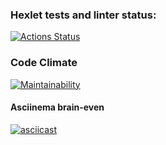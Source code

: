 ### Hexlet tests and linter status:
[![Actions Status](https://github.com/mnm-is-aleks/python-project-49/workflows/hexlet-check/badge.svg)](https://github.com/mnm-is-aleks/python-project-49/actions)
### Code Climate
[![Maintainability](https://api.codeclimate.com/v1/badges/a8b0ee034a52ab3eb453/maintainability)](https://codeclimate.com/github/mnm-is-aleks/python-project-49/maintainability)
#### Asciinema brain-even
[![asciicast](https://asciinema.org/a/67588H9DyfQhSmfxWmcwMyuWt.svg)](https://asciinema.org/a/67588H9DyfQhSmfxWmcwMyuWt)
